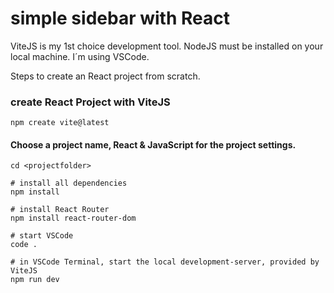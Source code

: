 # simple sidebar with React

ViteJS is my 1st choice development tool. NodeJS must be installed on your local machine.
I´m using VSCode.

Steps to create an React project from scratch.

### create React Project with ViteJS

    npm create vite@latest

#### Choose a project name, React & JavaScript for the project settings.

    cd <projectfolder>

    # install all dependencies
    npm install

    # install React Router
    npm install react-router-dom

    # start VSCode
    code .

    # in VSCode Terminal, start the local development-server, provided by ViteJS
    npm run dev


    


